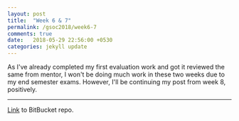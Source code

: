 ```yaml
---
layout: post
title:  "Week 6 & 7"
permalink: /gsoc2018/week6-7
comments: true
date:   2018-05-29 22:56:00 +0530
categories: jekyll update
---
```


As I've already completed my first evaluation work and got it reviewed the same from mentor, I won't be doing much work in these two weeks due to my end semester exams. However, I'll be continuing my post from week 8, positively.

****

[Link](https://bitbucket.org/me_ydv_5/octave/commits/branch/ocs) to BitBucket repo.
